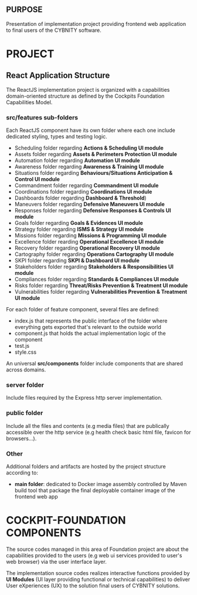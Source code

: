 ## PURPOSE
Presentation of implementation project providing frontend web application to final users of the CYBNITY software.

# PROJECT
## React Application Structure
The ReactJS implementation project is organized with a capabilities domain-oriented structure as defined by the Cockpits Foundation Capabilities Model.

### src/features sub-folders
Each ReactJS component have its own folder where each one include dedicated styling, types and testing logic.

- Scheduling folder regarding **Actions & Scheduling UI module**
- Assets folder regarding **Assets & Perimeters Protection UI module**
- Automation folder regarding **Automation UI module**
- Awareness folder regarding **Awareness & Training UI module**
- Situations folder regarding **Behaviours/Situations Anticipation & Control UI module**
- Commandment folder regarding **Commandment UI module**
- Coordinations folder regarding **Coordinations UI module**
- Dashboards folder regarding **Dashboard & Threshold**)
- Maneuvers folder regarding **Defensive Maneuvers UI module**
- Responses folder regarding **Defensive Responses & Controls UI module**
- Goals folder regarding **Goals & Evidences UI module**
- Strategy folder regarding **ISMS & Strategy UI module**
- Missions folder regarding **Missions & Programming UI module**
- Excellence folder rearding **Operational Excellence UI module**
- Recovery folder regarding **Operational Recovery UI module**
- Cartography folder regarding **Operations Cartography UI module**
- SKPI folder regarding **SKPI & Dashboard UI module**
- Stakeholders folder regarding **Stakeholders & Responsibilities UI module**
- Compliances folder regarding **Standards & Compliances UI module**
- Risks folder regarding **Threat/Risks Prevention & Treatment UI module**
- Vulnerabilities folder regarding **Vulnerabilities Prevention & Treatment UI module**

For each folder of feature component, several files are defined:
- index.js that represents the public interface of the folder where everything gets exported that's relevant to the outside world
- component.js that holds the actual implementation logic of the component
- test.js
- style.css

An universal **src/components** folder include components that are shared across domains.

### server folder
Include files required by the Express http server implementation.

### public folder
Include all the files and contents (e.g media files) that are publically accessible over the http service (e.g health check basic html file, favicon for browsers...).

### Other
Additional folders and artifacts are hosted by the project structure according to:
- **main folder**: dedicated to Docker image assembly controlled by Maven build tool that package the final deployable container image of the frontend web app


# COCKPIT-FOUNDATION COMPONENTS
The source codes managed in this area of Foundation project are about the capabilities provided to the users (e.g web ui services provided to user's web browser) via the user interface layer.

The implementation source codes realizes interactive functions provided by **UI Modules** (UI layer providing functional or technical capabilities) to deliver User eXperiences (UX) to the solution final users of CYBNITY solutions.
